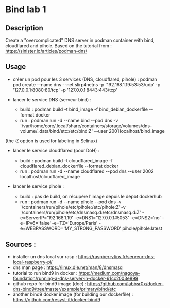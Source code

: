 # Bind lab 1

## Description

Create a "overcomplicated" DNS server in podman container with bind, cloudflared and pihole. Based on the tutorial from : https://sinister.io/articles/podman-dns/

## Usage 

- créer un pod pour les 3 services (DNS, cloudflared, pihole) : podman pod create --name dns --net slirp4netns -p '192.168.1.19:53:53/udp' -p '127.0.0.1:8080:80/tcp'  -p '127.0.0.1:8443:443/tcp'

- lancer le service DNS (serveur bind) : 
    - build : podman build -t bind_image -f bind_debian_dockerfile --format docker
    - run : podman run -d --name bind --pod dns -v '/var/home/core/.local/share/containers/storage/volumes/dns-volume/_data/bind/etc:/etc/bind:Z' --user 2001 localhost/bind_image

(the :Z option is used for labeling in Selinux)

- lancer le service cloudflared (pour DoH) : 
    - build : podman build -t cloudflared_image -f cloudflared_debian_dockerfile --format docker
    - run : podman run -d --name cloudflared --pod dns --user 2002 localhost/cloudflared_image

- lancer le service pihole :
    - build : pas de build, on récupère l'image depuis le dépôt dockerhub
    - run : podman run -d --name pihole --pod dns -v '/containers/run/pihole/etc/pihole:/etc/pihole:Z' -v '/containers/run/pihole/etc/dnsmasq.d:/etc/dnsmasq.d:Z' -e=ServerIP='192.168.1.19' -e=DNS1='127.0.0.1#5053' -e=DNS2='no' -e=IPv6='false' -e=TZ='Europe/Paris' -e=WEBPASSWORD='MY_STRONG_PASSWORD' pihole/pihole:latest

## Sources :

- installer un dns local sur rasp : https://raspberrytips.fr/serveur-dns-local-raspberry-pi/
- dns man page : https://linux.die.net/man/8/dnsmasq
- tutorial to run bind9 in docker :  https://medium.com/nagoya-foundation/running-a-dns-server-in-docker-61cc2003e899
- github repo for bind9 image (doc) : https://github.com/labbsr0x/docker-dns-bind9/tree/master/example/primary/bind/etc
- another bind9 docker image (for building our dockerfile) : https://github.com/resyst-it/docker-bind9